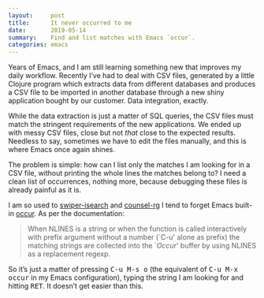 ```yaml
---
layout:     post
title:      It never occurred to me
date:       2019-05-14
summary:    Find and list matches with Emacs `occur`.
categories: emacs
---
```


Years of Emacs, and I am still learning something new that improves my daily
workflow. Recently I’ve had to deal with CSV files, generated by a little
Clojure program which extracts data from different databases and produces a CSV
file to be imported in another database through a new shiny application bought
by our customer. Data integration, exactly.

While the data extraction is just a matter of SQL queries, the CSV files must
match the stringent requirements of the new applications. We ended up with messy
CSV files, close but not _that_ close to the expected results. Needless to say,
sometimes we have to edit the files manually, and this is where Emacs once again
shines.

The problem is simple: how can I list only the matches I am looking for in a CSV
file, without printing the whole lines the matches belong to? I need a clean
list of occurrences, nothing more, because debugging these files is already
painful as it is.

I am so used to [swiper-isearch](https://github.com/abo-abo/swiper) and
[counsel-rg](https://github.com/abo-abo/swiper) I tend to forget Emacs built-in
[occur](https://doc.endlessparentheses.com/Fun/occur.html). As per the
documentation:

> When NLINES is a string or when the function is called interactively with
> prefix argument without a number (\`C-u\' alone as prefix) the matching
> strings are collected into the `*Occur*' buffer by using NLINES as a
> replacement regexp.

So it’s just a matter of pressing <kbd>C-u M-s o</kbd> (the equivalent of
<kbd>C-u M-x occur</kbd> in my Emacs configuration), typing the string I am
looking for and hitting <kbd>RET</kbd>. It doesn’t get easier than this.
